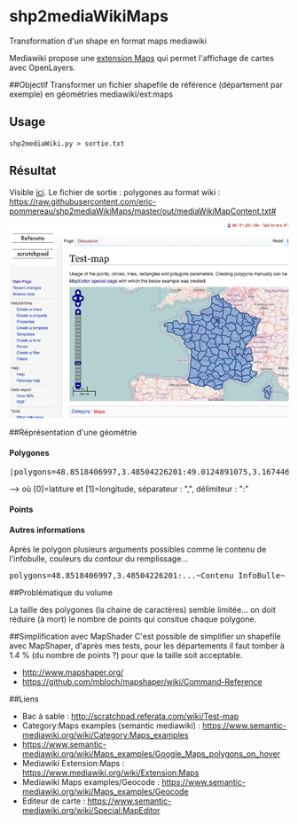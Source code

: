 # shp2mediaWikiMaps
Transformation d'un shape en format maps mediawiki

Mediawiki propose une [extension Maps](ttps://www.mediawiki.org/wiki/Extension:Maps) qui permet l'affichage de cartes avec OpenLayers.

##Objectif
Transformer un fichier shapefile de référence (département par exemple) en géométries mediawiki/ext:maps

## Usage
```
shp2mediaWiki.py > sortie.txt
```
## Résultat

Visible [ici](http://scratchpad.referata.com/wiki/Test-map). Le fichier de sortie : polygones au format wiki : https://raw.githubusercontent.com/eric-pommereau/shp2mediaWikiMaps/master/out/mediaWikiMapContent.txt#

<img src="docs/images/mediawiki-map-sample1.4.png" width="600"> 

##Réprésentation d'une géométrie

#### Polygones
<pre>|polygons=48.8518406997,3.48504226201:49.0124891075,3.16744612724:49.1177940124,3.07199545707....</pre>
--> où [0]=latiture et [1]=longitude, séparateur : ",", délimiteur : ":"

#### Points

#### Autres informations
Après le polygon plusieurs arguments possibles comme le contenu de l'infobulle, couleurs du contour du remplissage...
<pre>polygons=48.8518406997,3.48504226201:...~Contenu InfoBulle~ ~#0B4173~ ~ ~#3373CC~ ~;</pre>

##Problématique du volume

La taille des polygones (la chaine de caractères) semble limitée... on doit réduire (à mort) le nombre de points qui consitue chaque polygone. 

##Simplification avec MapShader
C'est possible de simplifier un shapefile avec MapShaper, d'après mes tests, pour les départements il faut tomber à 1.4 % (du nombre de points ?) pour que la taille soit acceptable.

* http://www.mapshaper.org/
* https://github.com/mbloch/mapshaper/wiki/Command-Reference

##Liens

* Bac à sable : http://scratchpad.referata.com/wiki/Test-map
* Category:Maps examples (semantic mediawiki) : https://www.semantic-mediawiki.org/wiki/Category:Maps_examples 
* https://www.semantic-mediawiki.org/wiki/Maps_examples/Google_Maps_polygons_on_hover
* Mediawiki Extension:Maps : https://www.mediawiki.org/wiki/Extension:Maps
* Mediawiki Maps examples/Geocode : https://www.semantic-mediawiki.org/wiki/Maps_examples/Geocode
* Editeur de carte : https://www.semantic-mediawiki.org/wiki/Special:MapEditor

